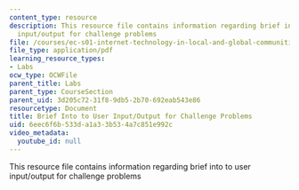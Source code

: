 ```yaml
---
content_type: resource
description: This resource file contains information regarding brief into to user
  input/output for challenge problems
file: /courses/ec-s01-internet-technology-in-local-and-global-communities-spring-2005-summer-2005/6eec6f6b533da1a33b534a7c851e992c_MITEC_S01S05_user_input.pdf
file_type: application/pdf
learning_resource_types:
- Labs
ocw_type: OCWFile
parent_title: Labs
parent_type: CourseSection
parent_uid: 3d205c72-31f8-9db5-2b70-692eab543e86
resourcetype: Document
title: Brief Into to User Input/Output for Challenge Problems
uid: 6eec6f6b-533d-a1a3-3b53-4a7c851e992c
video_metadata:
  youtube_id: null
---
```

This resource file contains information regarding brief into to user input/output for challenge problems

